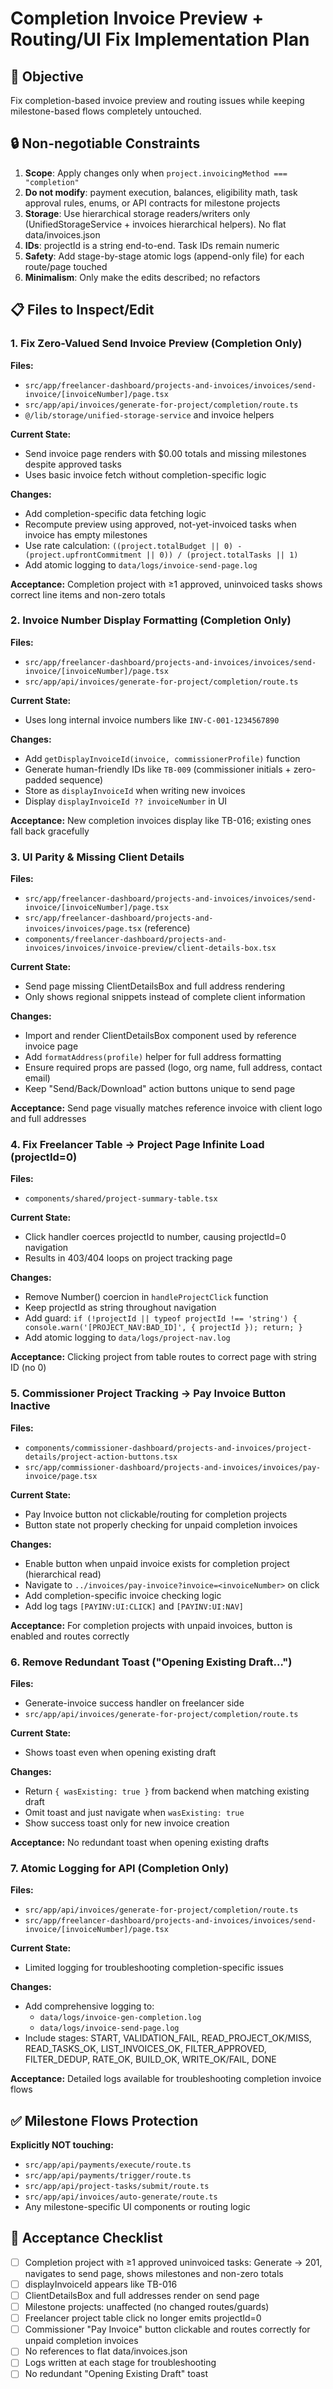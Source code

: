 # Completion Invoice Preview + Routing/UI Fix Implementation Plan

## 🎯 Objective
Fix completion-based invoice preview and routing issues while keeping milestone-based flows completely untouched.

## 🔒 Non-negotiable Constraints
1. **Scope**: Apply changes only when `project.invoicingMethod === "completion"`
2. **Do not modify**: payment execution, balances, eligibility math, task approval rules, enums, or API contracts for milestone projects
3. **Storage**: Use hierarchical storage readers/writers only (UnifiedStorageService + invoices hierarchical helpers). No flat data/invoices.json
4. **IDs**: projectId is a string end-to-end. Task IDs remain numeric
5. **Safety**: Add stage-by-stage atomic logs (append-only file) for each route/page touched
6. **Minimalism**: Only make the edits described; no refactors

## 📋 Files to Inspect/Edit

### 1. Fix Zero-Valued Send Invoice Preview (Completion Only)

**Files:**
- `src/app/freelancer-dashboard/projects-and-invoices/invoices/send-invoice/[invoiceNumber]/page.tsx`
- `src/app/api/invoices/generate-for-project/completion/route.ts`
- `@/lib/storage/unified-storage-service` and invoice helpers

**Current State:**
- Send invoice page renders with $0.00 totals and missing milestones despite approved tasks
- Uses basic invoice fetch without completion-specific logic

**Changes:**
- Add completion-specific data fetching logic
- Recompute preview using approved, not-yet-invoiced tasks when invoice has empty milestones
- Use rate calculation: `((project.totalBudget || 0) - (project.upfrontCommitment || 0)) / (project.totalTasks || 1)`
- Add atomic logging to `data/logs/invoice-send-page.log`

**Acceptance:** Completion project with ≥1 approved, uninvoiced tasks shows correct line items and non-zero totals

### 2. Invoice Number Display Formatting (Completion Only)

**Files:**
- `src/app/freelancer-dashboard/projects-and-invoices/invoices/send-invoice/[invoiceNumber]/page.tsx`
- `src/app/api/invoices/generate-for-project/completion/route.ts`

**Current State:**
- Uses long internal invoice numbers like `INV-C-001-1234567890`

**Changes:**
- Add `getDisplayInvoiceId(invoice, commissionerProfile)` function
- Generate human-friendly IDs like `TB-009` (commissioner initials + zero-padded sequence)
- Store as `displayInvoiceId` when writing new invoices
- Display `displayInvoiceId ?? invoiceNumber` in UI

**Acceptance:** New completion invoices display like TB-016; existing ones fall back gracefully

### 3. UI Parity & Missing Client Details

**Files:**
- `src/app/freelancer-dashboard/projects-and-invoices/invoices/send-invoice/[invoiceNumber]/page.tsx`
- `src/app/freelancer-dashboard/projects-and-invoices/invoices/page.tsx` (reference)
- `components/freelancer-dashboard/projects-and-invoices/invoices/invoice-preview/client-details-box.tsx`

**Current State:**
- Send page missing ClientDetailsBox and full address rendering
- Only shows regional snippets instead of complete client information

**Changes:**
- Import and render ClientDetailsBox component used by reference invoice page
- Add `formatAddress(profile)` helper for full address formatting
- Ensure required props are passed (logo, org name, full address, contact email)
- Keep "Send/Back/Download" action buttons unique to send page

**Acceptance:** Send page visually matches reference invoice with client logo and full addresses

### 4. Fix Freelancer Table → Project Page Infinite Load (projectId=0)

**Files:**
- `components/shared/project-summary-table.tsx`

**Current State:**
- Click handler coerces projectId to number, causing projectId=0 navigation
- Results in 403/404 loops on project tracking page

**Changes:**
- Remove Number() coercion in `handleProjectClick` function
- Keep projectId as string throughout navigation
- Add guard: `if (!projectId || typeof projectId !== 'string') { console.warn('[PROJECT_NAV:BAD_ID]', { projectId }); return; }`
- Add atomic logging to `data/logs/project-nav.log`

**Acceptance:** Clicking project from table routes to correct page with string ID (no 0)

### 5. Commissioner Project Tracking → Pay Invoice Button Inactive

**Files:**
- `components/commissioner-dashboard/projects-and-invoices/project-details/project-action-buttons.tsx`
- `src/app/commissioner-dashboard/projects-and-invoices/invoices/pay-invoice/page.tsx`

**Current State:**
- Pay Invoice button not clickable/routing for completion projects
- Button state not properly checking for unpaid completion invoices

**Changes:**
- Enable button when unpaid invoice exists for completion project (hierarchical read)
- Navigate to `../invoices/pay-invoice?invoice=<invoiceNumber>` on click
- Add completion-specific invoice checking logic
- Add log tags `[PAYINV:UI:CLICK]` and `[PAYINV:UI:NAV]`

**Acceptance:** For completion projects with unpaid invoices, button is enabled and routes correctly

### 6. Remove Redundant Toast ("Opening Existing Draft…")

**Files:**
- Generate-invoice success handler on freelancer side
- `src/app/api/invoices/generate-for-project/completion/route.ts`

**Current State:**
- Shows toast even when opening existing draft

**Changes:**
- Return `{ wasExisting: true }` from backend when matching existing draft
- Omit toast and just navigate when `wasExisting: true`
- Show success toast only for new invoice creation

**Acceptance:** No redundant toast when opening existing drafts

### 7. Atomic Logging for API (Completion Only)

**Files:**
- `src/app/api/invoices/generate-for-project/completion/route.ts`
- `src/app/freelancer-dashboard/projects-and-invoices/invoices/send-invoice/[invoiceNumber]/page.tsx`

**Current State:**
- Limited logging for troubleshooting completion-specific issues

**Changes:**
- Add comprehensive logging to:
  - `data/logs/invoice-gen-completion.log`
  - `data/logs/invoice-send-page.log`
- Include stages: START, VALIDATION_FAIL, READ_PROJECT_OK/MISS, READ_TASKS_OK, LIST_INVOICES_OK, FILTER_APPROVED, FILTER_DEDUP, RATE_OK, BUILD_OK, WRITE_OK/FAIL, DONE

**Acceptance:** Detailed logs available for troubleshooting completion invoice flows

## ✅ Milestone Flows Protection

**Explicitly NOT touching:**
- `src/app/api/payments/execute/route.ts`
- `src/app/api/payments/trigger/route.ts`
- `src/app/api/project-tasks/submit/route.ts`
- `src/app/api/invoices/auto-generate/route.ts`
- Any milestone-specific UI components or routing logic

## 🧪 Acceptance Checklist

- [ ] Completion project with ≥1 approved uninvoiced tasks: Generate → 201, navigates to send page, shows milestones and non-zero totals
- [ ] displayInvoiceId appears like TB-016
- [ ] ClientDetailsBox and full addresses render on send page
- [ ] Milestone projects: unaffected (no changed routes/guards)
- [ ] Freelancer project table click no longer emits projectId=0
- [ ] Commissioner "Pay Invoice" button clickable and routes correctly for unpaid completion invoices
- [ ] No references to flat data/invoices.json
- [ ] Logs written at each stage for troubleshooting
- [ ] No redundant "Opening Existing Draft" toast
